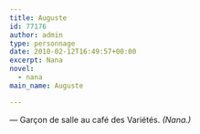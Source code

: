 ```yaml
---
title: Auguste
id: 77176
author: admin
type: personnage
date: 2010-02-12T16:49:57+00:00
excerpt: Nana
novel:
  - nana
main_name: Auguste

---
```

— Garçon de salle au café des Variétés. _(Nana.)_